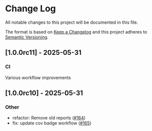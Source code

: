 # Change Log
All notable changes to this project will be documented in this file.
 
The format is based on [Keep a Changelog](http://keepachangelog.com/)
and this project adheres to [Semantic Versioning](http://semver.org/).

## [1.0.0rc11] - 2025-05-31

### CI

Various workflow improvements

## [1.0.0rc10] - 2025-05-31

### Other

- refactor: Remove old reports ([#164](https://github.com/cyberark/simple-llm-eval/pull/164))
- fix: update cov badge workflow ([#165](https://github.com/cyberark/simple-llm-eval/pull/165))
  

